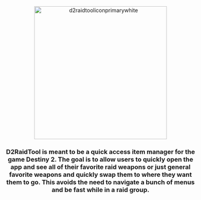 <div style="text-align: center;">
  <img src="https://github.com/askkew/d2-raid-tool/assets/71997447/3550fc28-f240-4377-99e2-a938b06d0927" alt="d2raidtooliconprimarywhite" width="350" height="350">
  <h3>D2RaidTool is meant to be a quick access item manager for the game Destiny 2. The goal is to allow users to quickly open the app and see all of their favorite raid weapons or just general favorite weapons and quickly swap them to where they want them to go. This avoids the need to navigate a bunch of menus and be fast while in a raid group.
  </h3>
</div>


